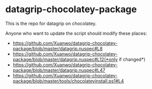 # datagrip-chocolatey-package
This is the repo for datagrip on chocolatey.

Anyone who want to update the script should modify these places:

- https://github.com/Xuanwo/datagrip-chocolatey-package/blob/master/datagrip.nuspec#L8
- https://github.com/Xuanwo/datagrip-chocolatey-package/blob/master/datagrip.nuspec#L12(*only if changed*)
- https://github.com/Xuanwo/datagrip-chocolatey-package/blob/master/datagrip.nuspec#L47
- https://github.com/Xuanwo/datagrip-chocolatey-package/blob/master/tools/chocolateyinstall.ps1#L4